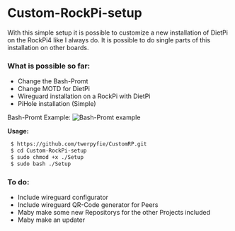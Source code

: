# Custom-RockPi-setup


With this simple setup it is possible to customize a new installation of DietPi on the RockPi4 like I always do. It is possible to do single parts of this installation on other boards. 

### What is possible so far:

- Change the Bash-Promt
- Change MOTD for DietPi
- Wireguard installation on a RockPi with DietPi
- PiHole installation (Simple)



Bash-Promt Example:
![Bash-Promt example](https://raw.githubusercontent.com/twerpyfie/Custom-RockPi-setup/master/files/Bashpromt.PNG?raw=true "Bash-Promt")



**Usage:**

```bash
 $ https://github.com/twerpyfie/CustomRP.git
 $ cd Custom-RockPi-setup
 $ sudo chmod +x ./Setup
 $ sudo bash ./Setup
```

### To do:

- Include wireguard configurator
- Include wireguard QR-Code generator for Peers
- Maby make some new Repositorys for the other Projects included
- Maby make an updater
